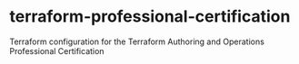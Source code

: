 # terraform-professional-certification
Terraform configuration for the Terraform Authoring and Operations Professional Certification
